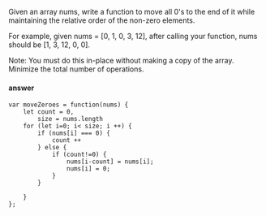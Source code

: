 Given an array nums, write a function to move all 0's to the end of it while maintaining the relative order of the non-zero elements.

For example, given nums = [0, 1, 0, 3, 12], after calling your function, nums should be [1, 3, 12, 0, 0].

Note:
You must do this in-place without making a copy of the array.
Minimize the total number of operations.

#### answer
```
var moveZeroes = function(nums) {
    let count = 0,
        size = nums.length
    for (let i=0; i< size; i ++) {
        if (nums[i] === 0) {
            count ++
        } else {
            if (count!=0) {
                nums[i-count] = nums[i];
                nums[i] = 0;
            }   
        }

    }
};
```
